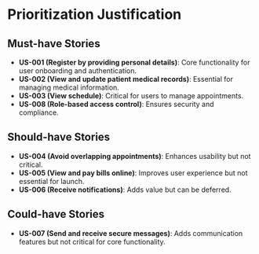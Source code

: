 # Prioritization Justification

## Must-have Stories
- **US-001 (Register by providing personal details)**: Core functionality for user onboarding and authentication.
- **US-002 (View and update patient medical records)**: Essential for managing medical information.
- **US-003 (View schedule)**: Critical for users to manage appointments.
- **US-008 (Role-based access control)**: Ensures security and compliance.

## Should-have Stories
- **US-004 (Avoid overlapping appointments)**: Enhances usability but not critical.
- **US-005 (View and pay bills online)**: Improves user experience but not essential for launch.
- **US-006 (Receive notifications)**: Adds value but can be deferred.

## Could-have Stories
- **US-007 (Send and receive secure messages)**: Adds communication features but not critical for core functionality.
